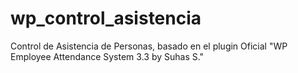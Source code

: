 # wp_control_asistencia
 Control de Asistencia de Personas, basado en el plugin Oficial "WP Employee Attendance System 3.3 by Suhas S."
